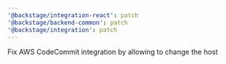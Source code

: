 ```yaml
---
'@backstage/integration-react': patch
'@backstage/backend-common': patch
'@backstage/integration': patch
---
```


Fix AWS CodeCommit integration by allowing to change the host
